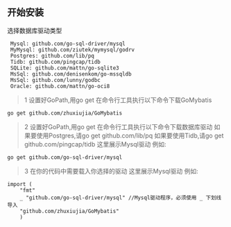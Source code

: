 ## 开始安装
选择数据库驱动类型
```
 Mysql: github.com/go-sql-driver/mysql
 MyMysql: github.com/ziutek/mymysql/godrv
 Postgres: github.com/lib/pq
 Tidb: github.com/pingcap/tidb
 SQLite: github.com/mattn/go-sqlite3
 MsSql: github.com/denisenkom/go-mssqldb
 MsSql: github.com/lunny/godbc
 Oracle: github.com/mattn/go-oci8
 ```
> 1 设置好GoPath,用go get 在命令行工具执行以下命令下载GoMybatis
```
go get github.com/zhuxiujia/GoMybatis
```
> 2 设置好GoPath,用go get 在命令行工具执行以下命令下载数据库驱动
如果要使用Postgres,请go get github.com/lib/pq
如果要使用Tidb,请go get github.com/pingcap/tidb
这里展示Mysql驱动 例如:
```
go get github.com/go-sql-driver/mysql
```
> 3 在你的代码中需要载入你选择的驱动
这里展示Mysql驱动 例如:
```
import (
	"fmt"
	_ "github.com/go-sql-driver/mysql" //Mysql驱动程序，必须使用 _ 下划线导入
	"github.com/zhuxiujia/GoMybatis"
	)
```